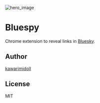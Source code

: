 ![hero_image](https://user-images.githubusercontent.com/8146876/238131500-d23f75bd-cb7f-4c37-a174-239d233c315f.png)

# Bluespy

Chrome extension to reveal links in [Bluesky](https://bsky.app).

<!-- chrome store link -->

## Author

[kawarimidoll](https://staging.bsky.app/profile/did:plc:okalufxun5rpqzdrwf5bpu3d)

## License

MIT

